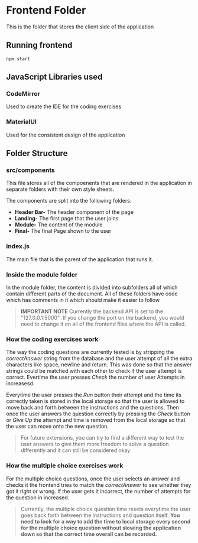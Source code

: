 # Frontend Folder

This is the folder that stores the client side of the application 

## Running frontend
    
    npm start

## JavaScript Libraries used

### CodeMirror

Used to create the IDE for the coding exercises

### MaterialUI

Used for the consistent design of the application

## Folder Structure

### src/components

This file stores all of the compoenents that are rendered in the application in separate folders with their own style sheets.

The components are split into the following folders:
* **Header Bar-** The header component of the page
* **Landing-** The first page that the user joins
* **Module-** The content of the module
* **Final-** The final Page shown to the user

### index.js

The main file that is the parent of the application that runs it.

### Inside the module folder

In the module folder, the content is divided into subfolders all of which contain different parts of the document. All of these folders have code which has comments in it which should make it easier to follow.

> **IMPORTANT NOTE** 
> Currently the backend API is set to the "127.0.0.1:5000" .If you change the port on the backend, you would need to change it on all of the frontend files where the API is called.

### How the coding exercises work

The way the coding questions are currently tested is by stripping the *correctAnswer* string from the database and the user attempt of all the extra characters like space, newline and return. This was done so that the answer strings could be matched with each other to check if the user attempt is correct. Evertime the user presses *Check* the number of user Attempts in increasesd.

Everytime the user presses the *Run* button their attempt and the time its correctly taken is stored in the local storage so that the user is allowed to move back and forth between the instructions and the questions. Then once the user answers the question correctly by pressing the *Check* button or *Give Up* the attempt and time is removed from the local storage so that the user can move onto the new question. 

> For future extensions, you can try to find a different way to test the user answers to give them more freedom to solve a question differently and it can still be considered okay

### How the multiple choice exercises work

For the multiple choice questions, once the user selects an answer and checks it the frontend tries to match the *correctAnswer* to see whether they got it right or wrong. If the user gets it incorrect, the number of attempts for the question in increased. 

> Currently, the multiple choice question time resets everytime the user goes back forth between the instructions and question itself. **You need to look for a way to add the time to local storage every second for the multiple choice question without slowing the application down so that the correct time overall can be recorded.**
